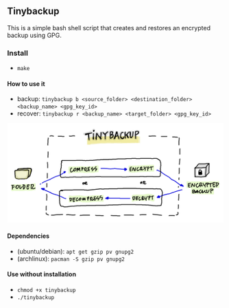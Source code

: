 ## Tinybackup

This is a simple bash shell script that creates and restores an encrypted backup using GPG.

### Install

* `make`

#### How to use it

* backup: `tinybackup b <source_folder> <destination_folder> <backup_name> <gpg_key_id>`
* recover: `tinybackup r <backup_name> <target_folder> <gpg_key_id>`

<img src="https://raw.githubusercontent.com/DavidValin/tinybackup/master/diagram.png"  alt="Tinybackup" />

#### Dependencies

* (ubuntu/debian): `apt get gzip pv gnupg2`
* (archlinux): `pacman -S gzip pv gnupg2`

#### Use without installation

* `chmod +x tinybackup`
* `./tinybackup`

